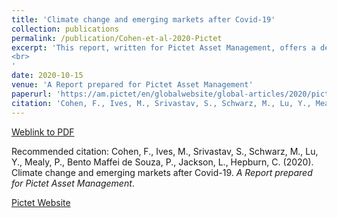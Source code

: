 ```yaml
---
title: 'Climate change and emerging markets after Covid-19'
collection: publications
permalink: /publication/Cohen-et-al-2020-Pictet
excerpt: 'This report, written for Pictet Asset Management, offers a deep and broad analysis of the risks and opportunities emerging economies – and the world more generally – face from climate change in a post-Covid-19 world. The insights of this report are based on the latest economic and climate modelling techniques.
<br>
'
date: 2020-10-15
venue: 'A Report prepared for Pictet Asset Management'
paperurl: 'https://am.pictet/en/globalwebsite/global-articles/2020/pictet-asset-management/climate-change-and-emerging-markets-after-covid'
citation: 'Cohen, F., Ives, M., Srivastav, S., Schwarz, M., Lu, Y., Mealy, P., Bento Maffei de Souza, P., Jackson, L., Hepburn, C. (2020). Climate change and emerging markets after Covid-19. <i>A Report prepared for Pictet Asset Management</i>.'
---
```


[Weblink to PDF](https://am.pictet/-/media/pam/pam-common-gallery/article-content/2020/pictet-asset-management/oxford-paper/climate-change-and-emerging-markets-after-covid-19.pdf)

Recommended citation: Cohen, F., Ives, M., Srivastav, S., Schwarz, M., Lu, Y., Mealy, P., Bento Maffei de Souza, P., Jackson, L., Hepburn, C. (2020). Climate change and emerging markets after Covid-19. <i>A Report prepared for Pictet Asset Management</i>.

[Pictet Website](https://am.pictet/en/globalwebsite/global-articles/2020/pictet-asset-management/climate-change-and-emerging-markets-after-covid)
